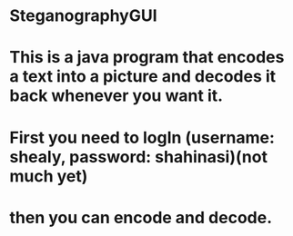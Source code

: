 # SteganographyGUI

# This is a java program that encodes a text into a picture and decodes it back whenever you want it.
# First you need to logIn (username: shealy, password: shahinasi)(not much yet)
# then you can encode and decode.
